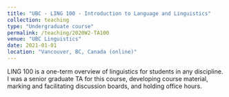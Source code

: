 ```yaml
---
title: "UBC - LING 100 - Introduction to Language and Linguistics"
collection: teaching
type: "Undergraduate course"
permalink: /teaching/2020W2-TA100
venue: "UBC Linguistics"
date: 2021-01-01
location: "Vancouver, BC, Canada (online)"
---
```


LING 100 is a one-term overview of linguistics for students in any discipline. I was a senior graduate TA for this course, developing course material, marking and facilitating discussion boards, and holding office hours.
